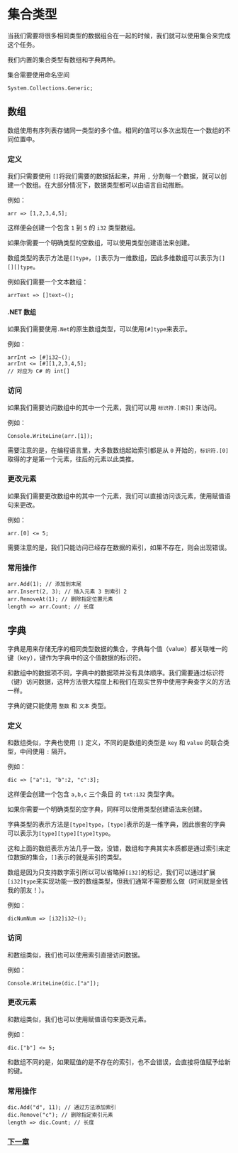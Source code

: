 # 集合类型
当我们需要将很多相同类型的数据组合在一起的时候，我们就可以使用集合来完成这个任务。

我们内置的集合类型有数组和字典两种。

集合需要使用命名空间 
```
System.Collections.Generic;
```
## 数组
数组使用有序列表存储同一类型的多个值。相同的值可以多次出现在一个数组的不同位置中。
    
### 定义
我们只需要使用 `[]`将我们需要的数据括起来，并用 `,` 分割每一个数据，就可以创建一个数组。在大部分情况下，数据类型都可以由语言自动推断。

例如：
```
arr => [1,2,3,4,5];
```
这样便会创建一个包含 `1` 到 `5` 的 `i32` 类型数组。

如果你需要一个明确类型的空数组，可以使用类型创建语法来创建。

数组类型的表示方法是`[]type`，`[]`表示为一维数组，因此多维数组可以表示为`[][][]type`。

例如我们需要一个文本数组：
```
arrText => []text~();
```
#### .NET 数组
如果我们需要使用`.Net`的原生数组类型，可以使用`[#]type`来表示。

例如：
```
arrInt => [#]i32~();
arrInt <= [#][1,2,3,4,5];
// 对应为 C# 的 int[]
```
### 访问
如果我们需要访问数组中的其中一个元素，我们可以用 `标识符.[索引]` 来访问。

例如：
```
Console.WriteLine(arr.[1]);
```
需要注意的是，在编程语言里，大多数数组起始索引都是从 `0` 开始的，`标识符.[0]` 取得的才是第一个元素，往后的元素以此类推。
### 更改元素
如果我们需要更改数组中的其中一个元素，我们可以直接访问该元素，使用赋值语句来更改。

例如：
```
arr.[0] <= 5;
```
需要注意的是，我们只能访问已经存在数据的索引，如果不存在，则会出现错误。
### 常用操作
```
arr.Add(1); // 添加到末尾
arr.Insert(2, 3); // 插入元素 3 到索引 2
arr.RemoveAt(1); // 删除指定位置元素
length => arr.Count; // 长度
```
## 字典
字典是用来存储无序的相同类型数据的集合，字典每个值（value）都关联唯一的键（key），键作为字典中的这个值数据的标识符。

和数组中的数据项不同，字典中的数据项并没有具体顺序。我们需要通过标识符（键）访问数据，这种方法很大程度上和我们在现实世界中使用字典查字义的方法一样。

字典的键只能使用 `整数` 和 `文本` 类型。
### 定义
和数组类似，字典也使用 `[]` 定义，不同的是数组的类型是 `key` 和 `value` 的联合类型，中间使用 `:` 隔开。

例如：
```
dic => ["a":1, "b":2, "c":3];
```
这样便会创建一个包含 `a,b,c` 三个条目 的 `txt:i32` 类型字典。

如果你需要一个明确类型的空字典，同样可以使用类型创建语法来创建。

字典类型的表示方法是`[type]type`，`[type]`表示的是一维字典，因此嵌套的字典可以表示为`[type][type][type]type`。

这和上面的数组表示方法几乎一致，没错，数组和字典其实本质都是通过索引来定位数据的集合，`[]`表示的就是索引的类型。

数组是因为只支持数字索引所以可以省略掉`[i32]`的标记，我们可以通过扩展`[i32]type`来实现功能一致的数组类型，但我们通常不需要那么做（时间就是金钱我的朋友！）。

例如：
```
dicNumNum => [i32]i32~();
```
### 访问
和数组类似，我们也可以使用索引直接访问数据。

例如：
```
Console.WriteLine(dic.["a"]);
```
### 更改元素
和数组类似，我们也可以使用赋值语句来更改元素。

例如：
```
dic.["b"] <= 5;
```
和数组不同的是，如果赋值的是不存在的索引，也不会错误，会直接将值赋予给新的键。
### 常用操作
```
dic.Add("d", 11); // 通过方法添加索引
dic.Remove("c"); // 删除指定索引元素
length => dic.Count; // 长度
```
### [下一章](判断.md)
